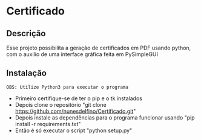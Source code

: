 # Certificado

## Descrição

Esse projeto possibilita a geração de certificados em PDF usando python, com o auxilio de uma interface gráfica feita em PySimpleGUI

## Instalação

    OBS: Utilize Python3 para executar o programa

 - Primeiro certifique-se de ter o pip e o tk instalados
 - Depois clone o repositório "git clone https://github.com/nunesdelfino/Certificado.git"
 - Depois instale as dependências para o programa funcionar usando "pip install -r requirements.txt"
 - Então é só executar o script "python setup.py"
